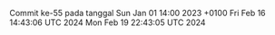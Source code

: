 Commit ke-55 pada tanggal Sun Jan 01 14:00 2023 +0100
Fri Feb 16 14:43:06 UTC 2024
Mon Feb 19 22:43:05 UTC 2024
